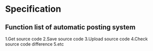 # Specification

## Function list of automatic posting system

1.Get source code
2.Save source code
3.Upload source code
4.Check source code difference
5.etc